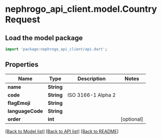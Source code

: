 # nephrogo_api_client.model.CountryRequest

## Load the model package
```dart
import 'package:nephrogo_api_client/api.dart';
```

## Properties
Name | Type | Description | Notes
------------ | ------------- | ------------- | -------------
**name** | **String** |  | 
**code** | **String** | ISO 3166-1 Alpha 2 | 
**flagEmoji** | **String** |  | 
**languageCode** | **String** |  | 
**order** | **int** |  | [optional] 

[[Back to Model list]](../README.md#documentation-for-models) [[Back to API list]](../README.md#documentation-for-api-endpoints) [[Back to README]](../README.md)


